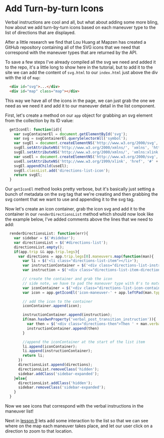 # Add Turn-by-turn Icons

Verbal instructions are cool and all, but what about adding some more bling, how about we add turn-by-turn icons based on each maneuver type to the list of directions that are displayed.

After a little research we find that Lou Huang at Mapzen has created a GitHub repository containing all of the SVG icons that we need that correspond with the maneuver types that are returned by the API.  

To save a few steps I've already compiled all the svg we need and added it to the repo, it's a little long to show here in the tutorial, but to add it to the site we can add the content of `svg.html` to our `index.html` just above the div with the id of `map`:

``` html
  <div id="svg">...</div>
  <div id="map" class="map"></div>
```

This way we have all of the icons in the page, we can just grab the one we need as we need it and add it to our maneuver detail in the list component.

First, let's create a method on our `app` object for grabbing an svg element from the collection by its ID value:

``` javascript
  getIconEl: function(id){
    var svgContainerEl = document.getElementById('svg');
    var svg = svgContainerEl.querySelectorAll('symbol');
    var svgEl = document.createElementNS('http://www.w3.org/2000/svg', 'svg');
    svgEl.setAttributeNS('http://www.w3.org/2000/xmlns/', 'xmlns', 'http://www.w3.org/1999/svg');
    svgEl.setAttributeNS('http://www.w3.org/2000/xmlns/', 'xmlns:xlink', 'http://www.w3.org/1999/xlink');
    var useEl = document.createElementNS('http://www.w3.org/2000/svg', 'use');
    useEl.setAttributeNS('http://www.w3.org/1999/xlink', 'href', '#' + id);
    svgEl.appendChild(useEl);
    svgEl.classList.add('directions-list-icon');
    return svgEl;
  }
```

Our `getIconEl` method looks pretty verbose, but it's basically just setting a bunch of metadata on the svg tag that we're creating and then grabbing the svg content that we want to use and appending it to the svg tag.  

Now let's create an icon container, grab the icon svg and add it to the container in our `renderDirectionsList` method which should now look like the example below, I've added comments above the lines that we need to add:

``` javascript
  renderDirectionsList: function(err){
    var sidebar = $('#sidebar');
    var directionsList = $('#directions-list');
    directionsList.empty();
    if(app.trip && app.trip.legs){
      var directions = app.trip.legs[0].maneuvers.map(function(man){
        var li = $('<li class="directions-list-item"></li>');
        var instructionContainer = $('<div class="directions-list-instruction-container"></div>');
        var instruction = $('<div class="directions-list-item-direction">' + man.instruction + '</div>');

        // create the container and grab the icon
        // side note, we have to pad the maneuver type with 0's to match the length of the number used in the id
        var iconContainer = $('<div class="directions-list-icon-container"></div>')
        var icon = app.getIconEl('icon-maneuver-' + app.leftPad(man.type, 2, '0'));

        // add the icon to the container
        iconContainer.append(icon);

        instructionContainer.append(instruction);
        if(man.hasOwnProperty('verbal_post_transition_instruction')){
          var then = $('<div class="directions-then">Then ' + man.verbal_post_transition_instruction + '</div>')
          instructionContainer.append(then)
        }

        //append the iconContainer at the start of the list item
        li.append(iconContainer);
        li.append(instructionContainer);
        return li;
      })
      directionsList.append(directions);
      directionsList.removeClass('hidden');
      sidebar.addClass('sidebar-expanded');
    }else{
      directionsList.addClass('hidden');
      sidebar.removeClass('sidebar-expanded');
    }
  }
```

Now we see icons that correspond with the verbal instructions in the maneuver list!

Next in [lesson 9]() lets add some interaction to the list so that we can see where on the map each maneuver takes place, and let our user click on a direction to zoom to that location.